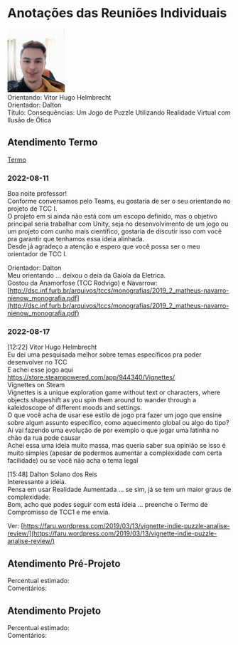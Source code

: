 # Anotações das Reuniões Individuais  

![foto](foto.png "foto")  
Orientando: Vitor Hugo Helmbrecht  
Orientador: Dalton  
Título: Consequências: Um Jogo de Puzzle Utilizando Realidade Virtual com Ilusão de Ótica  

## Atendimento Termo  

[Termo](Termo.pdf "Termo")  

### 2022-08-11

Boa noite professor!  
Conforme conversamos pelo Teams, eu gostaria de ser o seu orientando no projeto de TCC I.  
O projeto em si ainda não está com um escopo definido, mas o objetivo principal seria trabalhar com Unity, seja no desenvolvimento de um jogo ou um projeto com cunho mais científico, gostaria de discutir isso com você pra garantir que tenhamos essa ideia alinhada.  
Desde já agradeço a atenção e espero que você possa ser o meu orientador de TCC I.  

Orientador: Dalton  
Meu orientando ... deixou o deia da Gaiola da Eletrica.  
Gostou da Anamorfose (TCC Rodvigo) e Navarrow: [http://dsc.inf.furb.br/arquivos/tccs/monografias/2019_2_matheus-navarro-nienow_monografia.pdf](http://dsc.inf.furb.br/arquivos/tccs/monografias/2019_2_matheus-navarro-nienow_monografia.pdf)  

### 2022-08-17

\[12:22] Vitor Hugo Helmbrecht  
Eu dei uma pesquisada melhor sobre temas específicos pra poder desenvolver no TCC  
E achei esse jogo aqui  
https://store.steampowered.com/app/944340/Vignettes/  
Vignettes on Steam  
Vignettes is a unique exploration game without text or characters, where objects shapeshift as you spin them around to wander through a kaleidoscope of different moods and settings.  
O que você acha de usar ese estilo de jogo pra fazer um jogo que ensine sobre algum assunto específico, como aquecimento global ou algo do tipo?  
Aí vai fazendo uma evolução de por exemplo o que jogar uma latinha no chão da rua pode causar  
Achei essa uma ideia muito massa, mas queria saber sua opinião se isso é muito simples (apesar de podermos aumentar a complexidade com certa facilidade) ou se você não acha o tema legal  

\[15:48] Dalton Solano dos Reis  
Interessante a ideia.  
Pensa em usar Realidade Aumentada ... se sim, já se tem um maior graus de complexidade.  
Bom, acho que podes seguir com está ideia ... preenche o Termo de Compromisso de TCC1 e me envia.  

Ver: [https://faru.wordpress.com/2019/03/13/vignette-indie-puzzle-analise-review/](https://faru.wordpress.com/2019/03/13/vignette-indie-puzzle-analise-review/)  

## Atendimento Pré-Projeto  

Percentual estimado:  
Comentários:  

## Atendimento Projeto  

Percentual estimado:  
Comentários:  
